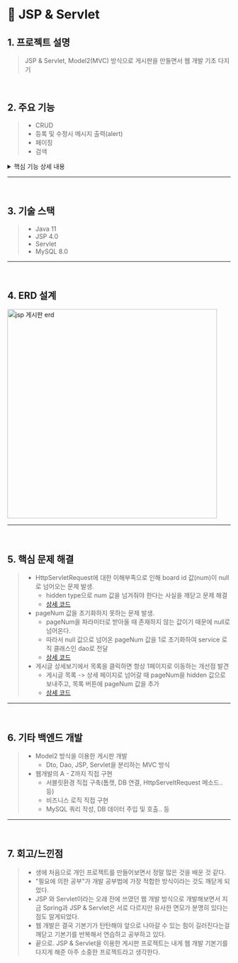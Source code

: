 # 📌 JSP & Servlet

## 1. 프로젝트 설명
> JSP & Servlet, Model2(MVC) 방식으로 게시판을 만들면서 웹 개발 기초 다지기

</br>

## 2. 주요 기능
> - CRUD
> - 등록 및 수정시 메시지 출력(alert)
> - 페이징
> - 검색
<details>
  <summary>핵심 기능 상세 내용</summary>
  ✔️ dao를 이용한 service 로직 분리
  <a href="https://github.com/ksungsu/NewJSP/blob/main/NewJSP/src/main/java/dao/BoardDao.java"> 📌 코드 확인</a>
</details>

* * *

</br>

## 3. 기술 스택
> - Java 11
> - JSP 4.0
> - Servlet 
> - MySQL 8.0

* * *

</br>

## 4. ERD 설계
<img width="473" alt="jsp 게시판 erd" src="https://user-images.githubusercontent.com/90013342/209227060-fa40bbc8-534b-4e07-b9c6-c9f8faba7be4.png">

* * *

</br>

## 5. 핵심 문제 해결
> - HttpServletRequest에 대한 이해부족으로 인해 board id 값(num)이 null로 넘어오는 문제 발생.
>   - hidden type으로 num 값을 넘겨줘야 한다는 사실을 깨닫고 문제 해결
>   - [상세 코드](https://github.com/ksungsu/NewJSP/blob/4834392fde7e6ae998e1902210b25d25847c4b72/NewJSP/src/main/webapp/boardRead.jsp#L37)
> - pageNum 값을 초기화하지 못하는 문제 발생.
>   - pageNum을 파라미터로 받아올 때 존재하지 않는 값이기 때문에 null로 넘어온다. 
>   - 따라서 null 값으로 넘어온 pageNum 값을 1로 초기화하여 service 로직 클래스인 dao로 전달
>   - [상세 코드](https://github.com/ksungsu/NewJSP/blob/20715798a86b01a80032008dc579afe6da8d9182/NewJSP/src/main/webapp/boardList.jsp#L42)
> - 게시글 상세보기에서 목록을 클릭하면 항상 1페이지로 이동하는 개선점 발견
>   -  게시글 목록 -> 상세 페이지로 넘어갈 때 pageNum을 hidden 값으로 보내주고, 목록 버튼에 pageNum 값을 추가
>   - [상세 코드](https://github.com/ksungsu/NewJSP/blob/79b542389b2182c011cce52d7cdc40732de7b85e/NewJSP/src/main/webapp/boardList.jsp#L66)

* * *

</br>

## 6. 기타 백엔드 개발
> - Model2 방식을 이용한 게시판 개발
>   - Dto, Dao, JSP, Servlet을 분리하는 MVC 방식
> - 웹개발의 A - Z까지 직접 구현
>   - 서블릿환경 직접 구축(톰캣, DB 연결, HttpServeltRequest 메소드.. 등)
>   - 비즈니스 로직 직접 구현
>   - MySQL 쿼리 작성, DB 데이터 주입 및 호출.. 등
 

* * *

</br>

## 7. 회고/느낀점
> - 생에 처음으로 개인 프로젝트를 만들어보면서 정말 많은 것을 배운 것 같다. 
> - "필요에 의한 공부"가 개발 공부법에 가장 적합한 방식이라는 것도 깨닫게 되었다.
> - JSP 와 Servlet이라는 오래 전에 쓰였던 웹 개발 방식으로 개발해보면서 지금 Spring과 JSP & Servlet은 서로 다르지만 유사한 면모가 분명히 있다는 점도 알게되었다.
> - 웹 개발은 결국 기본기가 탄탄해야 앞으로 나아갈 수 있는 힘이 길러진다는걸 깨닫고 기본기를 반복해서 연습하고 공부하고 있다. 
> - 끝으로. JSP & Servlet을 이용한 게시판 프로젝트는 내게 웹 개발 기본기를 다지게 해준 아주 소중한 프로젝트라고 생각한다.
